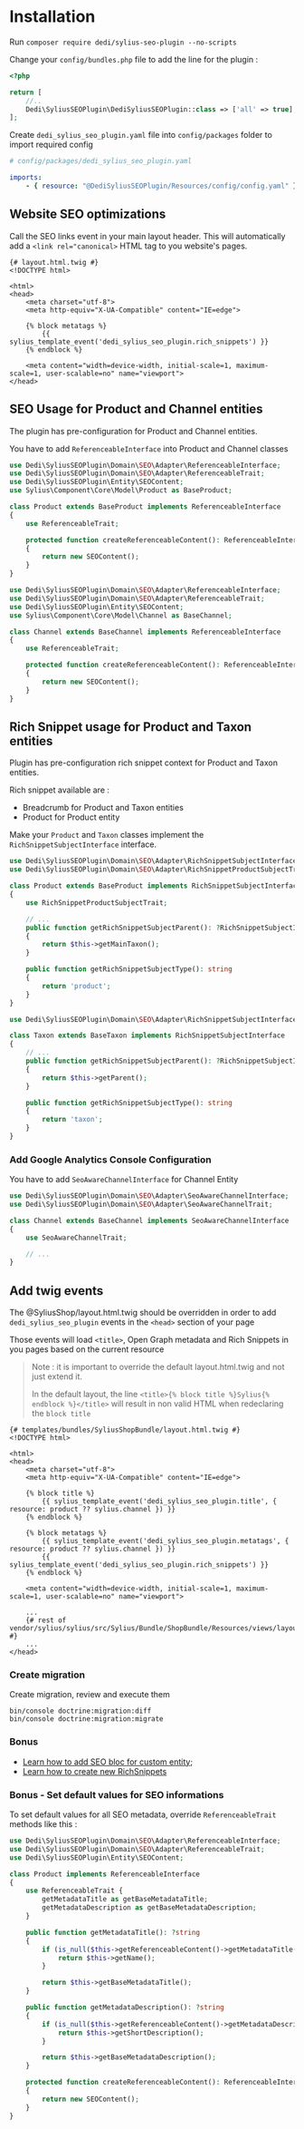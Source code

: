 # Installation

Run `composer require dedi/sylius-seo-plugin --no-scripts`

Change your `config/bundles.php` file to add the line for the plugin :

```php
<?php

return [
    //..
    Dedi\SyliusSEOPlugin\DediSyliusSEOPlugin::class => ['all' => true],
];
```

Create `dedi_sylius_seo_plugin.yaml` file into `config/packages` folder to import required config

```yaml
# config/packages/dedi_sylius_seo_plugin.yaml

imports:
    - { resource: "@DediSyliusSEOPlugin/Resources/config/config.yaml" }
```

## Website SEO optimizations

Call the SEO links event in your main layout header. This will automatically add a `<link rel="canonical>` HTML tag to you website's pages.

```twig
{# layout.html.twig #}
<!DOCTYPE html>

<html>
<head>
    <meta charset="utf-8">
    <meta http-equiv="X-UA-Compatible" content="IE=edge">

    {% block metatags %}
        {{ sylius_template_event('dedi_sylius_seo_plugin.rich_snippets') }}
    {% endblock %}

    <meta content="width=device-width, initial-scale=1, maximum-scale=1, user-scalable=no" name="viewport">
</head>
```

## SEO Usage for Product and Channel entities

The plugin has pre-configuration for Product and Channel entities.

You have to add `ReferenceableInterface` into Product and Channel classes

```php
use Dedi\SyliusSEOPlugin\Domain\SEO\Adapter\ReferenceableInterface;
use Dedi\SyliusSEOPlugin\Domain\SEO\Adapter\ReferenceableTrait;
use Dedi\SyliusSEOPlugin\Entity\SEOContent;
use Sylius\Component\Core\Model\Product as BaseProduct;

class Product extends BaseProduct implements ReferenceableInterface
{
    use ReferenceableTrait;

    protected function createReferenceableContent(): ReferenceableInterface
    {
        return new SEOContent();
    }
}
```

```php
use Dedi\SyliusSEOPlugin\Domain\SEO\Adapter\ReferenceableInterface;
use Dedi\SyliusSEOPlugin\Domain\SEO\Adapter\ReferenceableTrait;
use Dedi\SyliusSEOPlugin\Entity\SEOContent;
use Sylius\Component\Core\Model\Channel as BaseChannel;

class Channel extends BaseChannel implements ReferenceableInterface
{
    use ReferenceableTrait;

    protected function createReferenceableContent(): ReferenceableInterface
    {
        return new SEOContent();
    }
}
```

## Rich Snippet usage for Product and Taxon entities

Plugin has pre-configuration rich snippet context for Product and Taxon entities.

Rich snippet available are :
- Breadcrumb for Product and Taxon entities
- Product for Product entity

Make your `Product` and `Taxon` classes implement the `RichSnippetSubjectInterface` interface.

```php
use Dedi\SyliusSEOPlugin\Domain\SEO\Adapter\RichSnippetSubjectInterface;
use Dedi\SyliusSEOPlugin\Domain\SEO\Adapter\RichSnippetProductSubjectTrait;

class Product extends BaseProduct implements RichSnippetSubjectInterface
{
    use RichSnippetProductSubjectTrait;

    // ...
    public function getRichSnippetSubjectParent(): ?RichSnippetSubjectInterface
    {
        return $this->getMainTaxon();
    }

    public function getRichSnippetSubjectType(): string
    {
        return 'product';
    }
}
```

```php
use Dedi\SyliusSEOPlugin\Domain\SEO\Adapter\RichSnippetSubjectInterface;

class Taxon extends BaseTaxon implements RichSnippetSubjectInterface
{
    // ...
    public function getRichSnippetSubjectParent(): ?RichSnippetSubjectInterface
    {
        return $this->getParent();
    }

    public function getRichSnippetSubjectType(): string
    {
        return 'taxon';
    }
}
```

### Add Google Analytics Console Configuration

You have to add `SeoAwareChannelInterface` for Channel Entity

```php
use Dedi\SyliusSEOPlugin\Domain\SEO\Adapter\SeoAwareChannelInterface;
use Dedi\SyliusSEOPlugin\Domain\SEO\Adapter\SeoAwareChannelTrait;

class Channel extends BaseChannel implements SeoAwareChannelInterface
{
    use SeoAwareChannelTrait;

    // ...
}
```

## Add twig events

The @SyliusShop/layout.html.twig should be overridden in order to add `dedi_sylius_seo_plugin` events in the `<head>` section of your page

Those events will load `<title>`, Open Graph metadata and Rich Snippets in you pages based on the current resource

>Note : it is important to override the default layout.html.twig and not just extend it.
>
> In the default layout, the line `<title>{% block title %}Sylius{% endblock %}</title>` will result in non valid HTML when redeclaring the `block title`

```twig
{# templates/bundles/SyliusShopBundle/layout.html.twig #}
<!DOCTYPE html>

<html>
<head>
    <meta charset="utf-8">
    <meta http-equiv="X-UA-Compatible" content="IE=edge">

    {% block title %}
        {{ sylius_template_event('dedi_sylius_seo_plugin.title', { resource: product ?? sylius.channel }) }}
    {% endblock %}

    {% block metatags %}
        {{ sylius_template_event('dedi_sylius_seo_plugin.metatags', { resource: product ?? sylius.channel }) }}
        {{ sylius_template_event('dedi_sylius_seo_plugin.rich_snippets') }}
    {% endblock %}

    <meta content="width=device-width, initial-scale=1, maximum-scale=1, user-scalable=no" name="viewport">
    
    ...
    {# rest of vendor/sylius/sylius/src/Sylius/Bundle/ShopBundle/Resources/views/layout.html.twig #}
    ... 
</head>
```

### Create migration

Create migration, review and execute them 

```
bin/console doctrine:migration:diff
bin/console doctrine:migration:migrate
```

### Bonus

- [Learn how to add SEO bloc for custom entity](doc/SEO_CUSTOM.md);
- [Learn how to create new RichSnippets](doc/RICH_SNIPPETS.md)

### Bonus - Set default values for SEO informations

To set default values for all SEO metadata, override `ReferenceableTrait` methods like this :

```php
use Dedi\SyliusSEOPlugin\Domain\SEO\Adapter\ReferenceableInterface;
use Dedi\SyliusSEOPlugin\Domain\SEO\Adapter\ReferenceableTrait;
use Dedi\SyliusSEOPlugin\Entity\SEOContent;

class Product implements ReferenceableInterface
{
    use ReferenceableTrait {
        getMetadataTitle as getBaseMetadataTitle;
        getMetadataDescription as getBaseMetadataDescription;
    }

    public function getMetadataTitle(): ?string
    {
        if (is_null($this->getReferenceableContent()->getMetadataTitle())) {
            return $this->getName();
        }

        return $this->getBaseMetadataTitle();
    }

    public function getMetadataDescription(): ?string
    {
        if (is_null($this->getReferenceableContent()->getMetadataDescription())) {
            return $this->getShortDescription();
        }

        return $this->getBaseMetadataDescription();
    }

    protected function createReferenceableContent(): ReferenceableInterface
    {
        return new SEOContent();
    }
}
```
